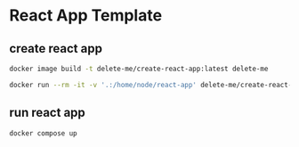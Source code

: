 # React App Template


## create react app
```bash
docker image build -t delete-me/create-react-app:latest delete-me

docker run --rm -it -v '.:/home/node/react-app' delete-me/create-react-app:14.2
```


## run react app
```bash
docker compose up
```
